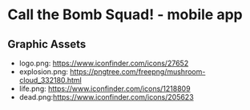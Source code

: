 # Call the Bomb Squad! - mobile app

## Graphic Assets

 * logo.png: https://www.iconfinder.com/icons/27652
 * explosion.png: https://pngtree.com/freepng/mushroom-cloud_332180.html
 * life.png: https://www.iconfinder.com/icons/1218809 
 * dead.png:https://www.iconfinder.com/icons/205623